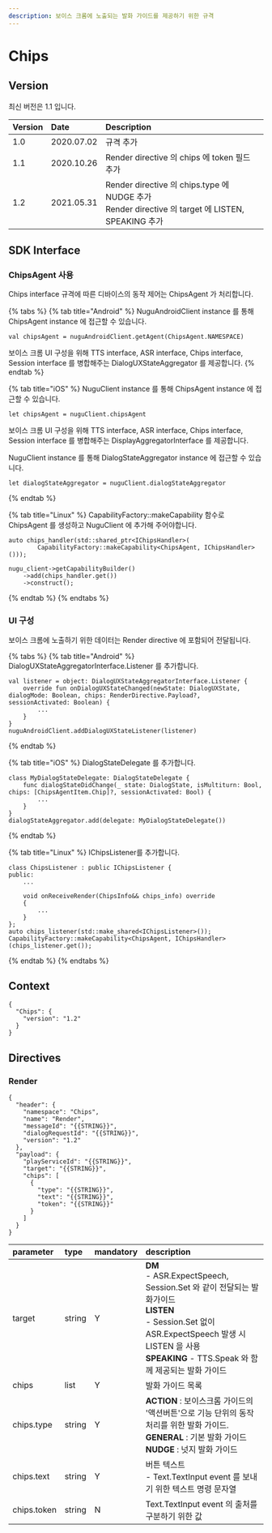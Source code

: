 ```yaml
---
description: 보이스 크롬에 노출되는 발화 가이드를 제공하기 위한 규격
---
```


# Chips

## Version

최신 버전은 1.1 입니다.

| Version | Date | Description |
| :--- | :--- | :--- |
| 1.0 | 2020.07.02 | 규격 추가 |
| 1.1 | 2020.10.26 | Render directive 의 chips 에 token 필드 추가 |
| 1.2 | 2021.05.31 | Render directive 의 chips.type 에 NUDGE 추가<br>Render directive 의 target 에 LISTEN, SPEAKING 추가 |

## SDK Interface

### ChipsAgent 사용

Chips interface 규격에 따른 디바이스의 동작 제어는 ChipsAgent 가 처리합니다.

{% tabs %}
{% tab title="Android" %}
NuguAndroidClient instance 를 통해 ChipsAgent instance 에 접근할 수 있습니다.

```text
val chipsAgent = nuguAndroidClient.getAgent(ChipsAgent.NAMESPACE)
```

보이스 크롬 UI 구성을 위해 TTS interface, ASR interface, Chips interface, Session interface 를 병합해주는 DialogUXStateAggregator 를 제공합니다.
{% endtab %}

{% tab title="iOS" %}
NuguClient instance 를 통해 ChipsAgent instance 에 접근할 수 있습니다.

```text
let chipsAgent = nuguClient.chipsAgent
```

보이스 크롬 UI 구성을 위해 TTS interface, ASR interface, Chips interface, Session interface 를 병합해주는 DisplayAggregatorInterface 를 제공합니다.

NuguClient instance 를 통해 DialogStateAggregator instance 에 접근할 수 있습니다.

```text
let dialogStateAggregator = nuguClient.dialogStateAggregator
```
{% endtab %}

{% tab title="Linux" %}
CapabilityFactory::makeCapability 함수로 ChipsAgent 를 생성하고 NuguClient 에 추가해 주어야합니다.

```text
auto chips_handler(std::shared_ptr<IChipsHandler>(
        CapabilityFactory::makeCapability<ChipsAgent, IChipsHandler>()));

nugu_client->getCapabilityBuilder()
    ->add(chips_handler.get())
    ->construct();
```
{% endtab %}
{% endtabs %}

### UI 구성

보이스 크롬에 노출하기 위한 데이터는 Render directive 에 포함되어 전달됩니다.

{% tabs %}
{% tab title="Android" %}
DialogUXStateAggregatorInterface.Listener 를 추가합니다.

```text
val listener = object: DialogUXStateAggregatorInterface.Listener {
    override fun onDialogUXStateChanged(newState: DialogUXState, dialogMode: Boolean, chips: RenderDirective.Payload?, sessionActivated: Boolean) {
        ...
    }
}
nuguAndroidClient.addDialogUXStateListener(listener)
```
{% endtab %}

{% tab title="iOS" %}
DialogStateDelegate 를 추가합니다.

```text
class MyDialogStateDelegate: DialogStateDelegate {
    func dialogStateDidChange(_ state: DialogState, isMultiturn: Bool, chips: [ChipsAgentItem.Chip]?, sessionActivated: Bool) {
        ...
    }
}
dialogStateAggregator.add(delegate: MyDialogStateDelegate())
```
{% endtab %}

{% tab title="Linux" %}
IChipsListener를 추가합니다.

```text
class ChipsListener : public IChipsListener {
public:
    ...

    void onReceiveRender(ChipsInfo&& chips_info) override
    {
        ...
    }
};
auto chips_listener(std::make_shared<IChipsListener>());
CapabilityFactory::makeCapability<ChipsAgent, IChipsHandler>(chips_listener.get());
```
{% endtab %}
{% endtabs %}

## Context

```text
{
  "Chips": {
    "version": "1.2"
  }
}
```

## Directives

### Render

```text
{
  "header": {
    "namespace": "Chips",
    "name": "Render",
    "messageId": "{{STRING}}",
    "dialogRequestId": "{{STRING}}",
    "version": "1.2"
  },
  "payload": {
    "playServiceId": "{{STRING}}",
    "target": "{{STRING}}",
    "chips": [
      {
        "type": "{{STRING}}",
        "text": "{{STRING}}",
        "token": "{{STRING}}"
      }
    ]
  }
}
```

| parameter | type | mandatory | description |
| :--- | :--- | :--- | :--- |
| target | string | Y |**DM**<br> - ASR.ExpectSpeech, Session.Set 와 같이 전달되는 발화가이드<br>**LISTEN**<br> - Session.Set 없이 ASR.ExpectSpeech 발생 시 LISTEN 을 사용<br>**SPEAKING** - TTS.Speak 와 함께 제공되는 발화 가이드 |
| chips | list | Y | 발화 가이드 목록 |
| chips.type | string | Y |**ACTION** : 보이스크롬 가이드의 '액션버튼'으로 기능 단위의 동작 처리를 위한 발화 가이드.<br>**GENERAL** : 기본 발화 가이드<br>**NUDGE** : 넛지 발화 가이드 | 
| chips.text | string | Y | 버튼 텍스트<br> - Text.TextInput event 를 보내기 위한 텍스트 명령 문자열 |
| chips.token | string | N | Text.TextInput event 의 출처를 구분하기 위한 값 |

